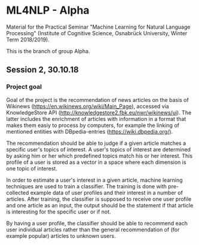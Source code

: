 # ML4NLP - Alpha
Material for the Practical Seminar "Machine Learning for Natural Language Processing" (Institute of Cognitive Science, Osnabrück University, Winter Term 2018/2019).

This is the branch of group Alpha.

## Session 2, 30.10.18

### Project goal

Goal of the project is the recommendation of news articles on the basis of Wikinews (https://en.wikinews.org/wiki/Main_Page), accessed via KnowledgeStore API (http://knowledgestore2.fbk.eu/nwr/wikinews/ui). The latter includes the enrichment of articles with information in a format that makes them easiy to process by computers, for example the linking of mentioned entities with DBpedia-entries (https://wiki.dbpedia.org/).

The recommendation should be able to judge if a given article matches a specific user's topics of interest. A user's topics of interest are determined by asking him or her which predefined topics match his or her interest. This profile of a user is stored as a vector in a space where each dimension is one topic of interest.

In order to estimate a user's interest in a given article, machine learning techniques are used to train a classifier. The training is done with pre-collected example data of user profiles and their interest in a number of articles.
After training, the classifier is supposed to receive one user profile and one article as an input, the output should be the statement if that article is interesting for the specific user or if not.

By having a user profile, the classifier should be able to recommend each user individual articles rather than the general recommendation of (for example popular) articles to unknown users.
